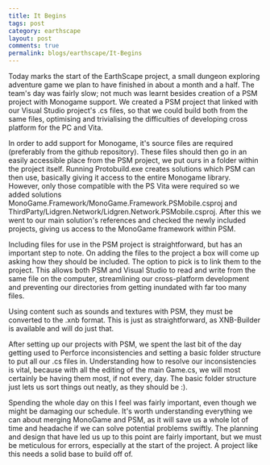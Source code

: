 ```yaml
---
title: It Begins
tags: post
category: earthscape
layout: post
comments: true
permalink: blogs/earthscape/It-Begins
---
```


Today marks the start of the EarthScape project, a small dungeon exploring adventure game we plan to have finished in about a month and a half. The team's day was fairly slow; not much was learnt besides creation of a PSM project with Monogame support. We created a PSM project that linked with our Visual Studio project's .cs files, so that we could build both from the same files, optimising and trivialising the difficulties of developing cross platform for the PC and Vita.

In order to add support for Monogame, it's source files are required (preferably from the github repository). These files should then go in an easily accessible place from the PSM project, we put ours in a folder within the project itself. Running Protobuild.exe creates solutions which PSM can then use, basically giving it access to the entire Monogame library. However, only those compatible with the PS Vita were required so we added solutions MonoGame.Framework/MonoGame.Framework.PSMobile.csproj and ThirdParty/Lidgren.Network/Lidgren.Network.PSMobile.csproj. After this we went to our main solution's references and checked the newly included projects, giving us access to the MonoGame framework within PSM.

Including files for use in the PSM project is straightforward, but has an important step to note. On adding the files to the project a box will come up asking how they should be included. The option to pick is to link them to the project. This allows both PSM and Visual Studio to read and write from the same file on the computer, streamlining our cross-platform development and preventing our directories from getting inundated with far too many files.

Using content such as sounds and textures with PSM, they must be converted to the .xnb format. This is just as straightforward, as XNB-Builder is available and will do just that.

After setting up our projects with PSM, we spent the last bit of the day getting used to Perforce inconsistencies and setting a basic folder structure to put all our .cs files in. Understanding how to resolve our inconsistencies is vital, because with all the editing of the main Game.cs, we will most certainly be having them most, if not every, day. The basic folder structure just lets us sort things out neatly, as they should be :).

Spending the whole day on this I feel was fairly important, even though we might be damaging our schedule. It's worth understanding everything we can about merging MonoGame and PSM, as it will save us a whole lot of time and headache if we can solve potential problems swiftly. The planning and design that have led us up to this point are fairly important, but we must be meticulous for errors, especially at the start of the project. A project like this needs a solid base to build off of.
